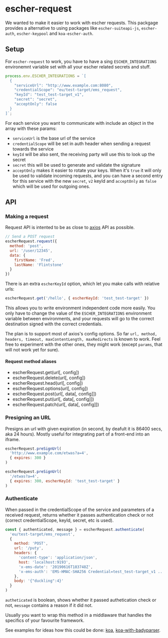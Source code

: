 # escher-request

We wanted to make it easier to work with escher requests.
This packgage provides a alternative to using packages like `escher-suiteapi-js`, `escher-auth`, `escher-keypool` and `koa-escher-auth`.

## Setup

For `escher-request` to work, you have to have a sing `ESCHER_INTEGRATIONS` environemnt
variable set with all your escher related secrets and stuff.

```js
process.env.ESCHER_INTEGRATIONS = `[
  {
    "serviceUrl": "http://www.example.com:8080",
    "credentialScope": "eu/test-target/ems_request",
    "keyId": "test_test-target_v1",
    "secret": "secret",
    "acceptOnly": false
  }
]`;
```

For each service you want to communicate with include an object in the array with these params:
- `serviceUrl` is the base url of the service
- `credentialScope` will be set in auth header when sending a request towards the service
- `keyId` will be also sent, the receiving party will use this to look up the secret
- `secret` this will be used to generate and validate the signature
- `acceptOnly` makes it easier to rotate your keys. When it's `true` it will only
be used to validate incoming requests, and you can have a second entry for this service with
the new `secret`, `v2` keyId and `acceptOnly` as `false` which will be used for outgoing ones.

## API

### Making a request

Request API is intented to be as close to [axios](https://github.com/axios/axios) API as possible.

```js
// Send a POST request
escherRequest.request({
  method: 'post',
  url: '/user/12345',
  data: {
    firstName: 'Fred',
    lastName: 'Flintstone'
  }
})
```

There is an extra `escherKeyId` option, which let you make calls with relative urls:

```js
escherRequest.get('/hello', { escherKeyId: 'test_test-target' })
```

This allows you to write environment independent code more easily.
You only have to change the value of the `ESCHER_INTEGRATIONS` environment variable
between environments, and your requests will go to the correct destination signed with
the correct credentials.

The plan is to support most of axios's config options.
So far `url, method, headers, timeout, maxContentLength, maxRedirects` is known to work.
Feel free to experiment with the other ones, they might work (except `params`, that will
not work yet for sure).

#### Request method aliases
- escherRequest.get(url[, config])
- escherRequest.delete(url[, config])
- escherRequest.head(url[, config])
- escherRequest.options(url[, config])
- escherRequest.post(url[, data[, config]])
- escherRequest.put(url[, data[, config]])
- escherRequest.patch(url[, data[, config]])


### Presigning an URL

Presigns an url with given expiration (in second, by deafult it is 86400 secs, aka 24 hours).
Mostly useful for integrating part of a front-end into an iframe.

```js
escherRequest.preSignUrl(
  'http://www.example.com/etwas?a=4',
  { expires: 300 }
)
```

```js
escherRequest.preSignUrl(
  '/etwas?a=4',
  { expires: 300, escherKeyId: 'test_test-target' }
)
```

### Authenticate

When passed in the credentialScope of the service and parameters of a received request, returns
whether it passes authentication check or not (correct credentialScope, keyId, secret, etc is used).

```js
const { authenticated, message } = escherRequest.authenticate(
  'eu/test-target/ems_request',
  {
    method: 'POST',
    url: '/puty',
    headers: {
      'content-type': 'application/json',
      host: 'localhost:9193',
      'x-ems-date': '20190616T183748Z',
      'x-ems-auth': 'EMS-HMAC-SHA256 Credential=test_test-target_v1 ...'
    },
    body: '{"duckling":4}'
  }
)
```

`autheticated` is boolean, shows whether it passed authetication check or not, `message`
contains a reason if it did not.

Usually you want to wrap this method in a middlaware that handles the specifics of your
favourite framework.

See examples for ideas how this could be done: [koa](examples/koa.js),
[koa-with-badyparser](examples/koa-with-bodyparser.js).
